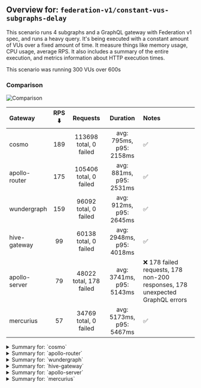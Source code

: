 ## Overview for: `federation-v1/constant-vus-subgraphs-delay`


This scenario runs 4 subgraphs and a GraphQL gateway with Federation v1 spec, and runs a heavy query. It's being executed with a constant amount of VUs over a fixed amount of time. It measure things like memory usage, CPU usage, average RPS. It also includes a summary of the entire execution, and metrics information about HTTP execution times.


This scenario was running 300 VUs over 600s


### Comparison


<img src="https://imagedelivery.net/KYe9TScr4TldYHA48pczVg/1059d379-631a-4cbe-8a4f-1d14592e9800/public" alt="Comparison" />


| Gateway       | RPS ⬇️ |        Requests         |         Duration         | Notes                                                                       |
| :------------ | :----: | :---------------------: | :----------------------: | :-------------------------------------------------------------------------- |
| cosmo         |  189   | 113698 total, 0 failed  | avg: 795ms, p95: 2158ms  | ✅                                                                           |
| apollo-router |  175   | 105406 total, 0 failed  | avg: 881ms, p95: 2531ms  | ✅                                                                           |
| wundergraph   |  159   |  96092 total, 0 failed  | avg: 912ms, p95: 2645ms  | ✅                                                                           |
| hive-gateway  |   99   |  60138 total, 0 failed  | avg: 2948ms, p95: 4018ms | ✅                                                                           |
| apollo-server |   79   | 48022 total, 178 failed | avg: 3741ms, p95: 5143ms | ❌ 178 failed requests, 178 non-200 responses, 178 unexpected GraphQL errors |
| mercurius     |   57   |  34769 total, 0 failed  | avg: 5173ms, p95: 5467ms | ✅                                                                           |



<details>
  <summary>Summary for: `cosmo`</summary>

  **K6 Output**




```
     ✓ response code was 200
     ✓ no graphql errors
     ✓ valid response structure

     █ setup

     checks.........................: 100.00% ✓ 341034     ✗ 0     
     data_received..................: 10 GB   17 MB/s
     data_sent......................: 135 MB  225 kB/s
     http_req_blocked...............: avg=1.39ms   min=1.27µs  med=3.06µs   max=2.88s  p(90)=4.4µs   p(95)=5.12µs 
     http_req_connecting............: avg=1.08ms   min=0s      med=0s       max=2.58s  p(90)=0s      p(95)=0s     
     http_req_duration..............: avg=795.36ms min=3.88ms  med=642.33ms max=7.71s  p(90)=1.67s   p(95)=2.15s  
       { expected_response:true }...: avg=795.36ms min=3.88ms  med=642.33ms max=7.71s  p(90)=1.67s   p(95)=2.15s  
     http_req_failed................: 0.00%   ✓ 0          ✗ 113698
     http_req_receiving.............: avg=258.26ms min=29.55µs med=79.67µs  max=7.31s  p(90)=1.03s   p(95)=1.64s  
     http_req_sending...............: avg=26ms     min=7.48µs  med=14.19µs  max=5.26s  p(90)=41.97µs p(95)=31.64ms
     http_req_tls_handshaking.......: avg=0s       min=0s      med=0s       max=0s     p(90)=0s      p(95)=0s     
     http_req_waiting...............: avg=511.09ms min=3.79ms  med=480.96ms max=3.46s  p(90)=923.4ms p(95)=1.08s  
     http_reqs......................: 113698  189.196536/s
     iteration_duration.............: avg=1.57s    min=16.07ms med=1.24s    max=11.59s p(90)=3.32s   p(95)=4.1s   
     iterations.....................: 113678  189.163255/s
     vus............................: 300     min=300      max=300 
     vus_max........................: 300     min=300      max=300 
```


**Performance Overview**


<img src="https://imagedelivery.net/KYe9TScr4TldYHA48pczVg/4ef93301-364a-4db4-2e30-78fa3c130100/public" alt="Performance Overview" />


**Subgraphs Overview**


<img src="https://imagedelivery.net/KYe9TScr4TldYHA48pczVg/ecab71dc-c9ab-4205-8f93-6cd8db31a500/public" alt="Subgraphs Overview" />


**HTTP Overview**


<img src="https://imagedelivery.net/KYe9TScr4TldYHA48pczVg/e17ecde5-8e32-4a6e-0037-b6e069cfc500/public" alt="HTTP Overview" />


  </details>

<details>
  <summary>Summary for: `apollo-router`</summary>

  **K6 Output**




```
     ✓ response code was 200
     ✓ no graphql errors
     ✓ valid response structure

     █ setup

     checks.........................: 100.00% ✓ 316158     ✗ 0     
     data_received..................: 9.2 GB  15 MB/s
     data_sent......................: 125 MB  208 kB/s
     http_req_blocked...............: avg=1.09ms   min=1.43µs  med=3.24µs   max=3.71s  p(90)=4.9µs    p(95)=5.72µs  
     http_req_connecting............: avg=747.35µs min=0s      med=0s       max=3.71s  p(90)=0s       p(95)=0s      
     http_req_duration..............: avg=880.83ms min=5.97ms  med=655.74ms max=7.91s  p(90)=1.95s    p(95)=2.53s   
       { expected_response:true }...: avg=880.83ms min=5.97ms  med=655.74ms max=7.91s  p(90)=1.95s    p(95)=2.53s   
     http_req_failed................: 0.00%   ✓ 0          ✗ 105406
     http_req_receiving.............: avg=348.16ms min=30.11µs med=80.19µs  max=7.44s  p(90)=1.36s    p(95)=1.98s   
     http_req_sending...............: avg=18.59ms  min=7.08µs  med=14.88µs  max=5.08s  p(90)=34.41µs  p(95)=378.12µs
     http_req_tls_handshaking.......: avg=0s       min=0s      med=0s       max=0s     p(90)=0s       p(95)=0s      
     http_req_waiting...............: avg=514.07ms min=5.89ms  med=471.82ms max=3.38s  p(90)=948.92ms p(95)=1.11s   
     http_reqs......................: 105406  175.348325/s
     iteration_duration.............: avg=1.69s    min=20.68ms med=1.31s    max=15.62s p(90)=3.66s    p(95)=4.52s   
     iterations.....................: 105386  175.315054/s
     vus............................: 52      min=52       max=300 
     vus_max........................: 300     min=300      max=300 
```


**Performance Overview**


<img src="https://imagedelivery.net/KYe9TScr4TldYHA48pczVg/fe3cf3c3-39c7-4f8a-61db-7e86fd605900/public" alt="Performance Overview" />


**Subgraphs Overview**


<img src="https://imagedelivery.net/KYe9TScr4TldYHA48pczVg/116dca10-21a5-491b-2d05-28cf706ce800/public" alt="Subgraphs Overview" />


**HTTP Overview**


<img src="https://imagedelivery.net/KYe9TScr4TldYHA48pczVg/dcc74faf-d841-4d54-00a1-5e950dea3300/public" alt="HTTP Overview" />


  </details>

<details>
  <summary>Summary for: `wundergraph`</summary>

  **K6 Output**




```
     ✓ response code was 200
     ✓ no graphql errors
     ✓ valid response structure

     █ setup

     checks.........................: 100.00% ✓ 288216     ✗ 0    
     data_received..................: 8.4 GB  14 MB/s
     data_sent......................: 114 MB  190 kB/s
     http_req_blocked...............: avg=2.35ms   min=1.42µs  med=3.55µs   max=4.56s  p(90)=5.4µs    p(95)=6.29µs
     http_req_connecting............: avg=1.9ms    min=0s      med=0s       max=4.13s  p(90)=0s       p(95)=0s    
     http_req_duration..............: avg=911.71ms min=5.66ms  med=673.58ms max=11.14s p(90)=2.06s    p(95)=2.64s 
       { expected_response:true }...: avg=911.71ms min=5.66ms  med=673.58ms max=11.14s p(90)=2.06s    p(95)=2.64s 
     http_req_failed................: 0.00%   ✓ 0          ✗ 96092
     http_req_receiving.............: avg=387.64ms min=30.05µs med=93.66µs  max=10.26s p(90)=1.49s    p(95)=2.11s 
     http_req_sending...............: avg=24.63ms  min=7.56µs  med=17.05µs  max=4.83s  p(90)=46.15µs  p(95)=5.37ms
     http_req_tls_handshaking.......: avg=0s       min=0s      med=0s       max=0s     p(90)=0s       p(95)=0s    
     http_req_waiting...............: avg=499.42ms min=5.57ms  med=441.44ms max=3.27s  p(90)=948.97ms p(95)=1.12s 
     http_reqs......................: 96092   159.921045/s
     iteration_duration.............: avg=1.85s    min=21.51ms med=1.49s    max=12.37s p(90)=3.99s    p(95)=4.88s 
     iterations.....................: 96072   159.88776/s
     vus............................: 300     min=300      max=300
     vus_max........................: 300     min=300      max=300
```


**Performance Overview**


<img src="https://imagedelivery.net/KYe9TScr4TldYHA48pczVg/c41ba366-41e8-46fe-07d3-f5fd5d331800/public" alt="Performance Overview" />


**Subgraphs Overview**


<img src="https://imagedelivery.net/KYe9TScr4TldYHA48pczVg/94831d2e-103f-483b-bc8f-df43725b5b00/public" alt="Subgraphs Overview" />


**HTTP Overview**


<img src="https://imagedelivery.net/KYe9TScr4TldYHA48pczVg/2427d672-5713-42cf-00b7-ea33e2560800/public" alt="HTTP Overview" />


  </details>

<details>
  <summary>Summary for: `hive-gateway`</summary>

  **K6 Output**




```
     ✓ response code was 200
     ✓ no graphql errors
     ✓ valid response structure

     █ setup

     checks.........................: 100.00% ✓ 180354    ✗ 0    
     data_received..................: 5.3 GB  8.8 MB/s
     data_sent......................: 71 MB   118 kB/s
     http_req_blocked...............: avg=63.94µs  min=1.21µs   med=3.58µs  max=183.54ms p(90)=5.2µs    p(95)=5.91µs  
     http_req_connecting............: avg=35.31µs  min=0s       med=0s      max=22.89ms  p(90)=0s       p(95)=0s      
     http_req_duration..............: avg=2.94s    min=12.19ms  med=2.82s   max=41.83s   p(90)=3.37s    p(95)=4.01s   
       { expected_response:true }...: avg=2.94s    min=12.19ms  med=2.82s   max=41.83s   p(90)=3.37s    p(95)=4.01s   
     http_req_failed................: 0.00%   ✓ 0         ✗ 60138
     http_req_receiving.............: avg=3.28ms   min=36.71µs  med=81.31µs max=501.67ms p(90)=587.03µs p(95)=6.78ms  
     http_req_sending...............: avg=710.92µs min=7.87µs   med=17.42µs max=554.09ms p(90)=37.31µs  p(95)=134.16µs
     http_req_tls_handshaking.......: avg=0s       min=0s       med=0s      max=0s       p(90)=0s       p(95)=0s      
     http_req_waiting...............: avg=2.94s    min=12.12ms  med=2.82s   max=41.83s   p(90)=3.37s    p(95)=4.01s   
     http_reqs......................: 60138   99.779935/s
     iteration_duration.............: avg=3s       min=134.36ms med=2.87s   max=41.85s   p(90)=3.45s    p(95)=4.06s   
     iterations.....................: 60118   99.746751/s
     vus............................: 117     min=117     max=300
     vus_max........................: 300     min=300     max=300
```


**Performance Overview**


<img src="https://imagedelivery.net/KYe9TScr4TldYHA48pczVg/97090cfe-ea77-4dd8-29fe-f6c6d1634e00/public" alt="Performance Overview" />


**Subgraphs Overview**


<img src="https://imagedelivery.net/KYe9TScr4TldYHA48pczVg/33d61c1d-2047-44af-5e28-5d16ce0c1600/public" alt="Subgraphs Overview" />


**HTTP Overview**


<img src="https://imagedelivery.net/KYe9TScr4TldYHA48pczVg/79bd87f2-3129-4eda-ba40-5b9b524e9a00/public" alt="HTTP Overview" />


  </details>

<details>
  <summary>Summary for: `apollo-server`</summary>

  **K6 Output**




```
     ✗ response code was 200
      ↳  99% — ✓ 47824 / ✗ 178
     ✗ no graphql errors
      ↳  99% — ✓ 47824 / ✗ 178
     ✓ valid response structure

     █ setup

     checks.........................: 99.75% ✓ 143472    ✗ 356  
     data_received..................: 4.2 GB 7.0 MB/s
     data_sent......................: 57 MB  95 kB/s
     http_req_blocked...............: avg=178.12µs min=1.3µs    med=2.85µs  max=111.24ms p(90)=4.26µs  p(95)=5µs    
     http_req_connecting............: avg=167.42µs min=0s       med=0s      max=111.19ms p(90)=0s      p(95)=0s     
     http_req_duration..............: avg=3.74s    min=12.99ms  med=3.26s   max=1m0s     p(90)=4.72s   p(95)=5.14s  
       { expected_response:true }...: avg=3.53s    min=12.99ms  med=3.26s   max=59.76s   p(90)=4.69s   p(95)=5.1s   
     http_req_failed................: 0.37%  ✓ 178       ✗ 47844
     http_req_receiving.............: avg=453.91µs min=0s       med=105.4µs max=287.56ms p(90)=175.6µs p(95)=241.4µs
     http_req_sending...............: avg=212.23µs min=7.94µs   med=14.42µs max=124.54ms p(90)=27.72µs p(95)=37.38µs
     http_req_tls_handshaking.......: avg=0s       min=0s       med=0s      max=0s       p(90)=0s      p(95)=0s     
     http_req_waiting...............: avg=3.73s    min=12.89ms  med=3.26s   max=1m0s     p(90)=4.72s   p(95)=5.13s  
     http_reqs......................: 48022  79.653267/s
     iteration_duration.............: avg=3.75s    min=148.06ms med=3.27s   max=1m0s     p(90)=4.74s   p(95)=5.16s  
     iterations.....................: 48002  79.620094/s
     vus............................: 173    min=173     max=300
     vus_max........................: 300    min=300     max=300
```


**Performance Overview**


<img src="https://imagedelivery.net/KYe9TScr4TldYHA48pczVg/5790cbbc-2eae-49d7-61c7-91cc7a6b1200/public" alt="Performance Overview" />


**Subgraphs Overview**


<img src="https://imagedelivery.net/KYe9TScr4TldYHA48pczVg/17af74c7-1113-4983-738c-3984f5fd5700/public" alt="Subgraphs Overview" />


**HTTP Overview**


<img src="https://imagedelivery.net/KYe9TScr4TldYHA48pczVg/e93a05c2-96d2-4025-0e76-22e117eb1000/public" alt="HTTP Overview" />


  </details>

<details>
  <summary>Summary for: `mercurius`</summary>

  **K6 Output**




```
     ✓ response code was 200
     ✓ no graphql errors
     ✓ valid response structure

     █ setup

     checks.........................: 100.00% ✓ 104247    ✗ 0    
     data_received..................: 3.1 GB  5.1 MB/s
     data_sent......................: 41 MB   69 kB/s
     http_req_blocked...............: avg=63.89µs  min=1.47µs   med=3.35µs   max=29.87ms  p(90)=4.5µs    p(95)=4.97µs 
     http_req_connecting............: avg=57.06µs  min=0s       med=0s       max=29.83ms  p(90)=0s       p(95)=0s     
     http_req_duration..............: avg=5.17s    min=13.6ms   med=5.24s    max=11.25s   p(90)=5.38s    p(95)=5.46s  
       { expected_response:true }...: avg=5.17s    min=13.6ms   med=5.24s    max=11.25s   p(90)=5.38s    p(95)=5.46s  
     http_req_failed................: 0.00%   ✓ 0         ✗ 34769
     http_req_receiving.............: avg=212.44µs min=40.37µs  med=112.87µs max=202.63ms p(90)=163.95µs p(95)=184.1µs
     http_req_sending...............: avg=33.69µs  min=8.14µs   med=18.36µs  max=32.93ms  p(90)=30.78µs  p(95)=35.9µs 
     http_req_tls_handshaking.......: avg=0s       min=0s       med=0s       max=0s       p(90)=0s       p(95)=0s     
     http_req_waiting...............: avg=5.17s    min=13.49ms  med=5.24s    max=11.25s   p(90)=5.38s    p(95)=5.46s  
     http_reqs......................: 34769   57.740584/s
     iteration_duration.............: avg=5.18s    min=409.52ms med=5.25s    max=11.27s   p(90)=5.4s     p(95)=5.47s  
     iterations.....................: 34749   57.70737/s
     vus............................: 56      min=56      max=300
     vus_max........................: 300     min=300     max=300
```


**Performance Overview**


<img src="https://imagedelivery.net/KYe9TScr4TldYHA48pczVg/f9c233e2-89bc-4cd2-fe7e-301cec110600/public" alt="Performance Overview" />


**Subgraphs Overview**


<img src="https://imagedelivery.net/KYe9TScr4TldYHA48pczVg/395f2f23-fd4f-4c83-1e2e-a7887a08fb00/public" alt="Subgraphs Overview" />


**HTTP Overview**


<img src="https://imagedelivery.net/KYe9TScr4TldYHA48pczVg/0e1ddfa4-0fc2-457e-f529-6a5c57cb7900/public" alt="HTTP Overview" />


  </details>
